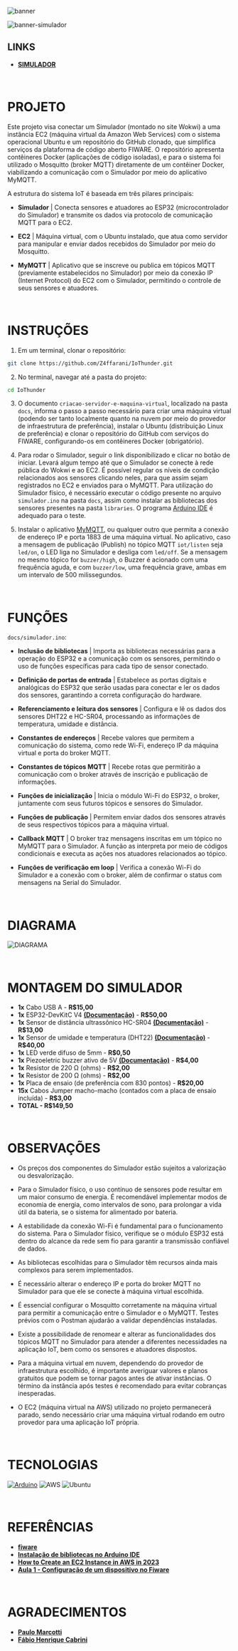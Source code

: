 ![banner](./assets/banner.png)

![banner-simulador](./assets/simulador.png)

## LINKS
- **[SIMULADOR](https://wokwi.com/projects/411876289650649089)**

<br>

# PROJETO
Este projeto visa conectar um Simulador (montado no site Wokwi) a uma instância EC2 (máquina virtual da Amazon Web Services) com o sistema operacional Ubuntu e um repositório do GitHub clonado, que simplifica serviços da plataforma de código aberto FIWARE. O repositório apresenta contêineres Docker (aplicações de código isoladas), e para o sistema foi utilizado o Mosquitto (broker MQTT) diretamente de um contêiner Docker, viabilizando a comunicação com o Simulador por meio do aplicativo MyMQTT.

A estrutura do sistema IoT é baseada em três pilares principais:

- **Simulador** | Conecta sensores e atuadores ao ESP32 (microcontrolador do Simulador) e transmite os dados via protocolo de comunicação MQTT para o EC2.

- **EC2** | Máquina virtual, com o Ubuntu instalado, que atua como servidor para manipular e enviar dados recebidos do Simulador por meio do Mosquitto.

- **MyMQTT** | Aplicativo que se inscreve ou publica em tópicos MQTT (previamente estabelecidos no Simulador) por meio da conexão IP (Internet Protocol) do EC2 com o Simulador, permitindo o controle de seus sensores e atuadores.

<br>

# INSTRUÇÕES
1. Em um terminal, clonar o repositório:
```bash
git clone https://github.com/Z4ffarani/IoThunder.git
```

2. No terminal, navegar até a pasta do projeto:
```bash
cd IoThunder
```

3. O documento `criacao-servidor-e-maquina-virtual`, localizado na pasta `docs`, informa o passo a passo necessário para criar uma máquina virtual (podendo ser tanto localmente quanto na nuvem por meio do provedor de infraestrutura de preferência), instalar o Ubuntu (distribuição Linux de preferência) e clonar o repositório do GitHub com serviços do FIWARE, configurando-os em contêineres Docker (obrigatório).

4. Para rodar o Simulador, seguir o link disponibilizado e clicar no botão de iniciar. Levará algum tempo até que o Simulador se conecte à rede pública do Wokwi e ao EC2. É possível regular os níveis de condição relacionados aos sensores clicando neles, para que assim sejam registrados no EC2 e enviados para o MyMQTT. Para utilização do Simulador físico, é necessário executar o código presente no arquivo `simulador.ino` na pasta `docs`, assim como instalar as bibliotecas dos sensores presentes na pasta `libraries`. O programa [Arduino IDE](https://www.arduino.cc/en/software) é adequado para o teste.

5. Instalar o aplicativo [MyMQTT](https://mymqtt.app/en), ou qualquer outro que permita a conexão de endereço IP e porta 1883 de uma máquina virtual. No aplicativo, caso a mensagem de publicação (Publish) no tópico MQTT `iot/listen` seja `led/on`, o LED liga no Simulador e desliga com `led/off`. Se a mensagem no mesmo tópico for `buzzer/high`, o Buzzer é acionado com uma frequência aguda, e com `buzzer/low`, uma frequência grave, ambas em um intervalo de 500 milissegundos.

<br>

# FUNÇÕES
`docs/simulador.ino`:
- **Inclusão de bibliotecas** | Importa as bibliotecas necessárias para a operação do ESP32 e a comunicação com os sensores, permitindo o uso de funções específicas para cada tipo de sensor conectado.

- **Definição de portas de entrada** | Estabelece as portas digitais e analógicas do ESP32 que serão usadas para conectar e ler os dados dos sensores, garantindo a correta configuração do hardware.

- **Referenciamento e leitura dos sensores** | Configura e lê os dados dos sensores DHT22 e HC-SR04, processando as informações de temperatura, umidade e distância.

- **Constantes de endereços** | Recebe valores que permitem a comunicação do sistema, como rede Wi-Fi, endereço IP da máquina virtual e porta do broker MQTT.

- **Constantes de tópicos MQTT** | Recebe rotas que permitirão a comunicação com o broker através de inscrição e publicação de informações.

- **Funções de inicialização** | Inicia o módulo Wi-Fi do ESP32, o broker, juntamente com seus futuros tópicos e sensores do Simulador.

- **Funções de publicação** | Permitem enviar dados dos sensores através de seus respectivos tópicos para a máquina virtual.

- **Callback MQTT** | O broker traz mensagens inscritas em um tópico no MyMQTT para o Simulador. A função as interpreta por meio de códigos condicionais e executa as ações nos atuadores relacionados ao tópico.

- **Funções de verificação em loop** | Verifica a conexão Wi-Fi do Simulador e a conexão com o broker, além de confirmar o status com mensagens na Serial do Simulador.

<br>

# DIAGRAMA
![DIAGRAMA](./assets/diagrama.png)

<br>

# MONTAGEM DO SIMULADOR
- **1x** Cabo USB A - **R$15,00**
- **1x** ESP32-DevKitC V4 [**(Documentação)**](https://docs.espressif.com/projects/arduino-esp32/en/latest/) - **R$50,00**
- **1x** Sensor de distância ultrassônico HC-SR04 [**(Documentação)**](https://web.eece.maine.edu/zhu/book/lab/HC-SR04%20User%20Manual.pdf) - **R$13,00**
- **1x** Sensor de umidade e temperatura (DHT22) [**(Documentação)**](https://www.mouser.com/datasheet/2/737/dht-932870.pdf?srsltid=AfmBOorSkF-0gQ-mg5eU7CV1wMu6Tfkj42UYvsNNHSDjhMDF8vXLC82A) - **R$40,00**
- **1x** LED verde difuso de 5mm - **R$0,50**
- **1x** Piezoeletric buzzer ativo de 5V [**(Documentação)**](https://wiki-content.arduino.cc/documents/datasheets/PIEZO-PKM22EPPH4001-BO.pdf) - **R$4,00**
- **1x** Resistor de 220 Ω (ohms) - **R$2,00**
- **1x** Resistor de 200 Ω (ohms) - **R$2,00**
- **1x** Placa de ensaio (de preferência com 830 pontos) - **R$20,00**
- **15x** Cabos Jumper macho-macho (contados com a placa de ensaio incluída) - **R$3,00**
- **TOTAL - R$149,50**

<br>

# OBSERVAÇÕES 
- Os preços dos componentes do Simulador estão sujeitos a valorização ou desvalorização.

- Para o Simulador físico, o uso contínuo de sensores pode resultar em um maior consumo de energia. É recomendável implementar modos de economia de energia, como intervalos de sono, para prolongar a vida útil da bateria, se o sistema for alimentado por bateria.

- A estabilidade da conexão Wi-Fi é fundamental para o funcionamento do sistema. Para o Simulador físico, verifique se o módulo ESP32 está dentro do alcance da rede sem fio para garantir a transmissão confiável de dados.

- As bibliotecas escolhidas para o Simulador têm recursos ainda mais complexos para serem implementados.

- É necessário alterar o endereço IP e porta do broker MQTT no Simulador para que ele se conecte à máquina virtual escolhida.

- É essencial configurar o Mosquitto corretamente na máquina virtual para permitir a comunicação entre o Simulador e o MyMQTT. Testes prévios com o Postman ajudarão a validar dependências instaladas.

- Existe a possibilidade de renomear e alterar as funcionalidades dos tópicos MQTT no Simulador para atender a diferentes necessidades na aplicação IoT, bem como os sensores e atuadores dispostos.

- Para a máquina virtual em nuvem, dependendo do provedor de infraestrutura escolhido, é importante averiguar valores e planos gratuitos que podem se tornar pagos antes de ativar instâncias. O término da instância após testes é recomendado para evitar cobranças inesperadas.

- O EC2 (máquina virtual na AWS) utilizado no projeto permanecerá parado, sendo necessário criar uma máquina virtual rodando em outro provedor para uma aplicação IoT própria.

<br>

# TECNOLOGIAS
[![Arduino](https://img.shields.io/badge/-Arduino-00979D?style=for-the-badge&logo=Arduino&logoColor=white)](https://www.arduino.cc/en/software)
![AWS](https://img.shields.io/badge/AWS-%23FF9900.svg?style=for-the-badge&logo=amazon-aws&logoColor=white)
![Ubuntu](https://img.shields.io/badge/Ubuntu-E95420?style=for-the-badge&logo=ubuntu&logoColor=white)

<br>

# REFERÊNCIAS
- **[fiware](https://github.com/fabiocabrini/fiware)**
- **[Instalação de bibliotecas no Arduino IDE](https://docs.arduino.cc/software/ide-v1/tutorials/installing-libraries/)**
- **[How to Create an EC2 Instance in AWS in 2023](https://www.youtube.com/watch?v=0Gz-PUnEUF0&t=526s)**
- **[Aula 1 - Configuração de um dispositivo no Fiware](https://www.youtube.com/watch?v=8oHkAlXdWo8)**

<br>

# AGRADECIMENTOS
- **[Paulo Marcotti](https://www.youtube.com/@pmarcotti)**
- **[Fábio Henrique Cabrini](https://github.com/fabiocabrini)**
